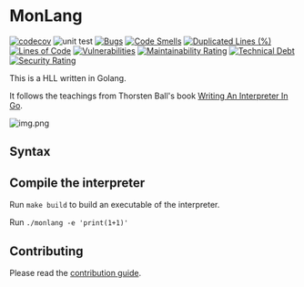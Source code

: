 
# MonLang

[![codecov](https://codecov.io/gh/limistah/monlang/graph/badge.svg?token=Z232S748YR)](https://codecov.io/gh/limistah/monlang)
![unit test](https://github.com/limistah/monlang/actions/workflows/unit-test.yml/badge.svg?branch=main)
[![Bugs](https://sonarcloud.io/api/project_badges/measure?project=limistah_monlang&metric=bugs)](https://sonarcloud.io/summary/new_code?id=limistah_monlang)
[![Code Smells](https://sonarcloud.io/api/project_badges/measure?project=limistah_monlang&metric=code_smells)](https://sonarcloud.io/summary/new_code?id=limistah_monlang)
[![Duplicated Lines (%)](https://sonarcloud.io/api/project_badges/measure?project=limistah_monlang&metric=duplicated_lines_density)](https://sonarcloud.io/summary/new_code?id=limistah_monlang)
[![Lines of Code](https://sonarcloud.io/api/project_badges/measure?project=limistah_monlang&metric=ncloc)](https://sonarcloud.io/summary/new_code?id=limistah_monlang)
[![Vulnerabilities](https://sonarcloud.io/api/project_badges/measure?project=limistah_monlang&metric=vulnerabilities)](https://sonarcloud.io/summary/new_code?id=limistah_monlang)
[![Maintainability Rating](https://sonarcloud.io/api/project_badges/measure?project=limistah_monlang&metric=sqale_rating)](https://sonarcloud.io/summary/new_code?id=limistah_monlang)
[![Technical Debt](https://sonarcloud.io/api/project_badges/measure?project=limistah_monlang&metric=sqale_index)](https://sonarcloud.io/summary/new_code?id=limistah_monlang)
[![Security Rating](https://sonarcloud.io/api/project_badges/measure?project=limistah_monlang&metric=security_rating)](https://sonarcloud.io/summary/new_code?id=limistah_monlang)

This is a HLL written in Golang.

It follows the teachings from Thorsten Ball's book [Writing An Interpreter In Go](https://interpreterbook.com/).

![img.png](assets/img.png)

## Syntax

## Compile the interpreter
Run `make build` to build an executable of the interpreter.

Run `./monlang -e 'print(1+1)'`

## Contributing
Please read the [contribution guide](./CONTRIBUTING.md).
